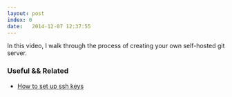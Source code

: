 ```yaml
---
layout: post
index: 0
date:   2014-12-07 12:37:55
---
```


In this video, I walk through the process of creating your own
self-hosted git server.

### Useful && Related

- [How to set up ssh keys](https://www.digitalocean.com/community/tutorials/how-to-set-up-ssh-keys--2)

